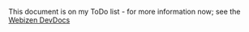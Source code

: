 This document is on my ToDo list - for more information now; see the [Webizen DevDocs](https://devdocs.webizen.org/)